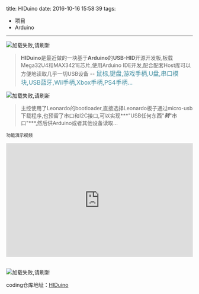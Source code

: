 title: HIDuino
date: 2016-10-16 15:58:39
tags:
- 项目
- Arduino
---
![加载失败,请刷新](/img/hiduino1.jpg)


>**HIDuino**是最近做的一块基于**Arduino**的**USB-HID**开源开发板,板载Mega32U4和MAX3421E芯片,使用Arduino IDE开发,配合配套Host库可以方便地读取几乎一切USB设备 -- <font color="#4590a3" size = "3px">鼠标,键盘,游戏手柄,U盘,串口模块,USB蓝牙,Wii手柄,Xbox手柄,PS4手柄...</font>  

![加载失败,请刷新](/img/hiduino2.jpg)


>主控使用了Leonardo的bootloader,直接选择Leonardo板子通过micro-usb下载程序,也预留了串口和I2C接口,可以实现***"USB任何东西"***转***"串口"***,然后供Arduino或者其他设备读取...

    功能演示视频

<div style="height: 0;padding-bottom: 61%;position: relative;">
<iframe width="560" height="315" src="http://player.youku.com/embed/XMTc2MjQzOTI3Mg" frameborder="0" allowfullscreen="" style="position: absolute;height: 100%;width: 100%;"></iframe>
</div>

<br />



![加载失败,请刷新](/img/hiduino3.jpg)

coding仓库地址：[HIDuino](https://git.coding.net/pengzhihui/HIDuino.git)


